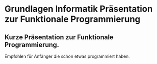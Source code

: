 # Grundlagen Informatik Präsentation zur Funktionale Programmierung
## Kurze Präsentation zur Funktionale Programmierung.

Empfohlen für Anfänger die schon etwas programmiert haben.



